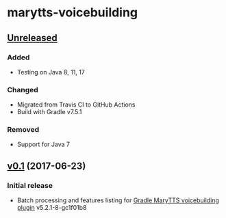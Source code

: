 marytts-voicebuilding
=====================

[Unreleased]
------------

### Added

- Testing on Java 8, 11, 17

### Changed

- Migrated from Travis CI to GitHub Actions
- Build with Gradle v7.5.1

### Removed

- Support for Java 7

[v0.1] (2017-06-23)
-------------------

### Initial release

- Batch processing and features listing for [Gradle MaryTTS voicebuilding plugin] v5.2.1-8-gc1f01b8

[Unreleased]: https://github.com/marytts/marytts-voicebuilding/compare/v0.1...HEAD
[v0.1]: https://github.com/marytts/marytts-voicebuilding/releases/tag/v0.1
[Gradle MaryTTS voicebuilding plugin]: https://github.com/marytts/gradle-marytts-voicebuilding-plugin
